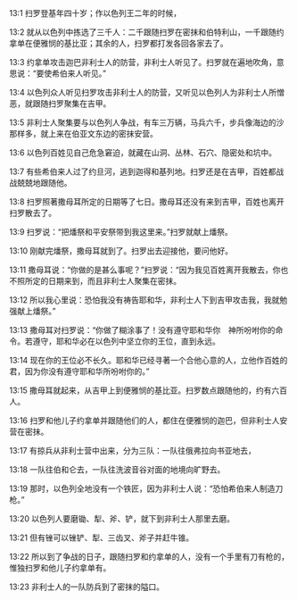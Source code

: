<a id="1"></a>13:1  扫罗登基年四十岁；作以色列王二年的时候，  

<a id="2"></a>13:2  就从以色列中拣选了三千人：二千跟随扫罗在密抹和伯特利山，一千跟随约拿单在便雅悯的基比亚；其余的人，扫罗都打发各回各家去了。  

<a id="3"></a>13:3  约拿单攻击迦巴非利士人的防营，非利士人听见了。扫罗就在遍地吹角，意思说：“要使希伯来人听见。”  

<a id="4"></a>13:4  以色列众人听见扫罗攻击非利士人的防营，又听见以色列人为非利士人所憎恶，就跟随扫罗聚集在吉甲。  

<a id="5"></a>13:5  非利士人聚集要与以色列人争战，有车三万辆，马兵六千，步兵像海边的沙那样多，就上来在伯亚文东边的密抹安营。  

<a id="6"></a>13:6  以色列百姓见自己危急窘迫，就藏在山洞、丛林、石穴、隐密处和坑中。  

<a id="7"></a>13:7  有些希伯来人过了约旦河，逃到迦得和基列地。扫罗还是在吉甲，百姓都战战兢兢地跟随他。  

<a id="8"></a>13:8  扫罗照著撒母耳所定的日期等了七日。撒母耳还没有来到吉甲，百姓也离开扫罗散去了。  

<a id="9"></a>13:9  扫罗说：“把燔祭和平安祭带到我这里来。”扫罗就献上燔祭。  

<a id="10"></a>13:10  刚献完燔祭，撒母耳就到了。扫罗出去迎接他，要问他好。  

<a id="11"></a>13:11  撒母耳说：“你做的是甚么事呢？”扫罗说：“因为我见百姓离开我散去，你也不照所定的日期来到，而且非利士人聚集在密抹。  

<a id="12"></a>13:12  所以我心里说：恐怕我没有祷告耶和华，非利士人下到吉甲攻击我，我就勉强献上燔祭。”  

<a id="13"></a>13:13  撒母耳对扫罗说：“你做了糊涂事了！没有遵守耶和华你　神所吩咐你的命令。若遵守，耶和华必在以色列中坚立你的王位，直到永远。  

<a id="14"></a>13:14  现在你的王位必不长久。耶和华已经寻著一个合他心意的人，立他作百姓的君，因为你没有遵守耶和华所吩咐你的。”  

<a id="15"></a>13:15  撒母耳就起来，从吉甲上到便雅悯的基比亚。扫罗数点跟随他的，约有六百人。  

<a id="16"></a>13:16  扫罗和他儿子约拿单并跟随他们的人，都住在便雅悯的迦巴，但非利士人安营在密抹。  

<a id="17"></a>13:17  有掠兵从非利士营中出来，分为三队：一队往俄弗拉向书亚地去，  

<a id="18"></a>13:18  一队往伯和仑去，一队往洗波音谷对面的地境向旷野去。  

<a id="19"></a>13:19  那时，以色列全地没有一个铁匠，因为非利士人说：“恐怕希伯来人制造刀枪。”  

<a id="20"></a>13:20  以色列人要磨锄、犁、斧、铲，就下到非利士人那里去磨。  

<a id="21"></a>13:21  但有锉可以锉铲、犁、三齿叉、斧子并赶牛锥。  

<a id="22"></a>13:22  所以到了争战的日子，跟随扫罗和约拿单的人，没有一个手里有刀有枪的，惟独扫罗和他儿子约拿单有。  

<a id="23"></a>13:23  非利士人的一队防兵到了密抹的隘口。  
